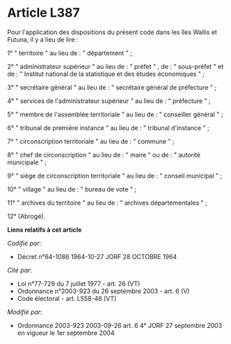 # Article L387

Pour l'application des dispositions du présent code dans les îles Wallis et Futuna, il y a lieu de lire :

1° " territoire "  au lieu de :  " département "  ;

2°  " administrateur supérieur "  au lieu de :  " préfet " , de :  " sous-préfet "  et de :  " Institut national de la
statistique et des études économiques "  ;

3°  " secrétaire général "  au lieu de :  " secrétaire général de préfecture "  ;

4°  " services de l'administrateur supérieur "  au lieu de :  " préfecture "  ;

5°  " membre de l'assemblée territoriale "  au lieu de :  " conseiller général "  ;

6°  " tribunal de première instance "  au lieu de :  " tribunal d'instance "  ;

7°  " circonscription territoriale "  au lieu de :  " commune "  ;

8°  " chef de circonscription "  au lieu de :  " maire "  ou de :  " autorité municipale "  ;

9°  " siège de circonscription territoriale "  au lieu de :  " conseil municipal "  ;

10°  " village "  au lieu de :  " bureau de vote "  ;

11°  " archives du territoire "  au lieu de :  " archives départementales "  ;

12° (Abrogé).

**Liens relatifs à cet article**

_Codifié par_:

  - Décret n°64-1086 1964-10-27 JORF 28 OCTOBRE 1964

_Cité par_:

  - Loi n°77-729 du 7 juillet 1977 - art. 26 (VT)
  - Ordonnance n°2003-923 du 26 septembre 2003 - art. 6 (V)
  - Code électoral - art. L558-46 (VT)

_Modifié par_:

  - Ordonnance 2003-923 2003-09-26 art. 6 4° JORF 27 septembre 2003 en vigueur le 1er septembre 2004
